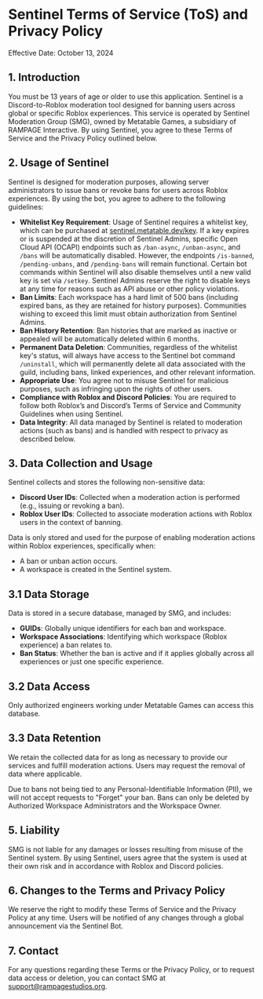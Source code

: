 # Sentinel Terms of Service (ToS) and Privacy Policy

Effective Date: October 13, 2024

## 1. Introduction

You must be 13 years of age or older to use this application. Sentinel is a Discord-to-Roblox moderation tool designed for banning users across global or specific Roblox experiences. This service is operated by Sentinel Moderation Group (SMG), owned by Metatable Games, a subsidiary of RAMPAGE Interactive. By using Sentinel, you agree to these Terms of Service and the Privacy Policy outlined below.

## 2. Usage of Sentinel

Sentinel is designed for moderation purposes, allowing server administrators to issue bans or revoke bans for users across Roblox experiences. By using the bot, you agree to adhere to the following guidelines:

* **Whitelist Key Requirement**: Usage of Sentinel requires a whitelist key, which can be purchased at [sentinel.metatable.dev/key](https://sentinel.metatable.dev/key). If a key expires or is suspended at the discretion of Sentinel Admins, specific Open Cloud API (OCAPI) endpoints such as `/ban-async`, `/unban-async`, and `/bans` will be automatically disabled. However, the endpoints `/is-banned`, `/pending-unbans`, and `/pending-bans` will remain functional. Certain bot commands within Sentinel will also disable themselves until a new valid key is set via `/setkey`. Sentinel Admins reserve the right to disable keys at any time for reasons such as API abuse or other policy violations.
* **Ban Limits**: Each workspace has a hard limit of 500 bans (including expired bans, as they are retained for history purposes). Communities wishing to exceed this limit must obtain authorization from Sentinel Admins.
* **Ban History Retention**: Ban histories that are marked as inactive or appealed will be automatically deleted within 6 months.
* **Permanent Data Deletion**: Communities, regardless of the whitelist key's status, will always have access to the Sentinel bot command `/uninstall`, which will permanently delete all data associated with the guild, including bans, linked experiences, and other relevant information.
* **Appropriate Use**: You agree not to misuse Sentinel for malicious purposes, such as infringing upon the rights of other users.
* **Compliance with Roblox and Discord Policies**: You are required to follow both Roblox’s and Discord’s Terms of Service and Community Guidelines when using Sentinel.
* **Data Integrity**: All data managed by Sentinel is related to moderation actions (such as bans) and is handled with respect to privacy as described below.

## 3. Data Collection and Usage

Sentinel collects and stores the following non-sensitive data:

* **Discord User IDs**: Collected when a moderation action is performed (e.g., issuing or revoking a ban).
* **Roblox User IDs**: Collected to associate moderation actions with Roblox users in the context of banning.

Data is only stored and used for the purpose of enabling moderation actions within Roblox experiences, specifically when:

* A ban or unban action occurs.
* A workspace is created in the Sentinel system.

## **3.1 Data Storage**

Data is stored in a secure database, managed by SMG, and includes:

* **GUIDs**: Globally unique identifiers for each ban and workspace.
* **Workspace Associations**: Identifying which workspace (Roblox experience) a ban relates to.
* **Ban Status**: Whether the ban is active and if it applies globally across all experiences or just one specific experience.

## **3.2 Data Access**

Only authorized engineers working under Metatable Games can access this database.

## **3.3 Data Retention**

We retain the collected data for as long as necessary to provide our services and fulfill moderation actions. Users may request the removal of data where applicable.

Due to bans not being tied to any Personal-Identifiable Information (PII), we will not accept requests to "Forget" your ban. Bans can only be deleted by Authorized Workspace Administrators and the Workspace Owner.

## 5. Liability

SMG is not liable for any damages or losses resulting from misuse of the Sentinel system. By using Sentinel, users agree that the system is used at their own risk and in accordance with Roblox and Discord policies.

## 6. Changes to the Terms and Privacy Policy

We reserve the right to modify these Terms of Service and the Privacy Policy at any time. Users will be notified of any changes through a global announcement via the Sentinel Bot.

## 7. Contact

For any questions regarding these Terms or the Privacy Policy, or to request data access or deletion, you can contact SMG at support@rampagestudios.org.

